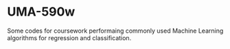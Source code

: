 # UMA-590w

Some codes for coursework performaing commonly used Machine Learning algorithms for regression and classification.
